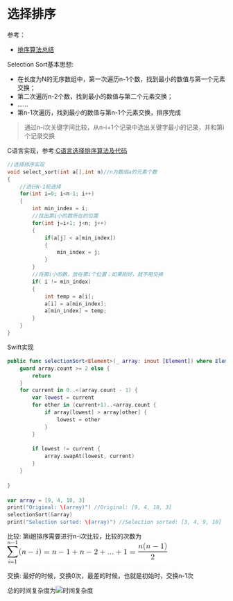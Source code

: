 # 选择排序

参考：

+ [排序算法总结](<https://www.runoob.com/w3cnote/sort-algorithm-summary.html>)

Selection Sort基本思想:

+ 在长度为N的无序数组中，第一次遍历n-1个数，找到最小的数值与第一个元素交换；
+ 第二次遍历n-2个数，找到最小的数值与第二个元素交换；
+ …...
+ 第n-1次遍历，找到最小的数值与第n-1个元素交换，排序完成

> 通过n-i次关键字间比较，从n-i+1个记录中选出关键字最小的记录，并和第i个记录交换



C语言实现，参考:[C语言选择排序算法及代码](<http://c.biancheng.net/cpp/html/2442.html>)

```c
//选择排序实现
void select_sort(int a[],int n)//n为数组a的元素个数
{
    //进行N-1轮选择
    for(int i=0; i<n-1; i++)
    {
        int min_index = i; 
        //找出第i小的数所在的位置
        for(int j=i+1; j<n; j++)
        {
            if(a[j] < a[min_index])
            {
                min_index = j;
            }
        }
        //将第i小的数，放在第i个位置；如果刚好，就不用交换
        if( i != min_index)
        {
            int temp = a[i];
            a[i] = a[min_index];
            a[min_index] = temp;
        }
    }
}
```



Swift实现

```swift
public func selectionSort<Element>(_ array: inout [Element]) where Element: Comparable {
    guard array.count >= 2 else {
        return
    }
    for current in 0..<(array.count - 1) {
        var lowest = current
        for other in (current+1)..<array.count {
            if array[lowest] > array[other] {
                lowest = other
            }
        }
        
        if lowest != current {
            array.swapAt(lowest, current)
        }
    }
    
}

var array = [9, 4, 10, 3]
print("Original: \(array)") //Original: [9, 4, 10, 3]
selectionSort(&array)
print("Selection sorted: \(array)") //Selection sorted: [3, 4, 9, 10]
```



比较: 第i趟排序需要进行n-i次比较，比较的次数为![比较次数](https://github.com/winfredzen/iOS-Basic/blob/master/算法/images/029.gif)

<!-- http://latex.codecogs.com/gif.latex?\sum_{i=1}^{n-1}(n-i)=n-1+n-2+...+1=\frac{n(n-1)}{2} -->

交换: 最好的时候，交换0次，最差的时候，也就是初始时，交换n-1次

总的时间复杂度为![时间复杂度](http://latex.codecogs.com/gif.latex?O(n^2))



